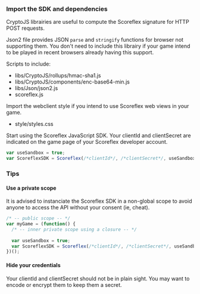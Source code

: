 ### Import the SDK and dependencies ###

CryptoJS librairies are useful to compute the Scoreflex signature for HTTP POST
requests.

Json2 file provides JSON `parse` and `stringify` functions for browser not
supporting them. You don't need to include this librairy if your game intend
to be played in recent browsers already having this support. 

Scripts to include:
- libs/CryptoJS/rollups/hmac-sha1.js
- libs/CryptoJS/components/enc-base64-min.js
- libs/Json/json2.js
- scoreflex.js

Import the webclient style if you intend to use Scoreflex web views in your game.

- style/styles.css

Start using the Scoreflex JavaScript SDK. Your clientId and clientSecret are
indicated on the game page of your Scoreflex developer account.

````javascript
var useSandbox = true;
var ScoreflexSDK = Scoreflex(/*clientId*/, /*clientSecret*/, useSandbox);
````

### Tips ###

#### Use a private scope ####

It is advised to instanciate the Scoreflex SDK in a non-global scope to avoid
anyone to access the API without your consent (ie, cheat).

```javascript
/* -- public scope -- */
var myGame = (function() {
  /* -- inner private scope using a closure -- */
  
  var useSandbox = true;
  var ScoreflexSDK = Scoreflex(/*clientId*/, /*clientSecret*/, useSandbox);
})();
```

#### Hide your credentials ####

Your clientId and clientSecret should not be in plain sight. You may want to
encode or encrypt them to keep them a secret.